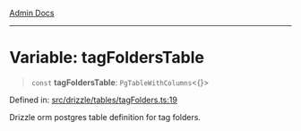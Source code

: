 [Admin Docs](/)

***

# Variable: tagFoldersTable

> `const` **tagFoldersTable**: `PgTableWithColumns`\<\{\}\>

Defined in: [src/drizzle/tables/tagFolders.ts:19](https://github.com/PalisadoesFoundation/talawa-api/blob/c34688c69eb12a5eb721ebc8a0cd60b53e5fbf81/src/drizzle/tables/tagFolders.ts#L19)

Drizzle orm postgres table definition for tag folders.
